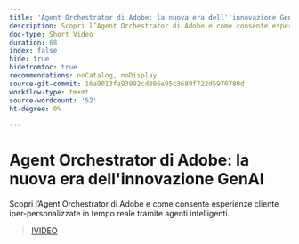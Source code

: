 ```yaml
---
title: 'Agent Orchestrator di Adobe: la nuova era dell''innovazione GenAI'
description: Scopri l’Agent Orchestrator di Adobe e come consente esperienze cliente iper-personalizzate in tempo reale tramite agenti intelligenti.
doc-type: Short Video
duration: 68
index: false
hide: true
hidefromtoc: true
recommendations: noCatalog, noDisplay
source-git-commit: 16a9013fa93992cd896e95c3689f722d5970789d
workflow-type: tm+mt
source-wordcount: '52'
ht-degree: 0%

---
```



# Agent Orchestrator di Adobe: la nuova era dell&#39;innovazione GenAI

Scopri l’Agent Orchestrator di Adobe e come consente esperienze cliente iper-personalizzate in tempo reale tramite agenti intelligenti.

<!-- 62_S653_3442539_67_introducing-adobes-agent-orchestrator-the-next-era-of-genai-innovation -->
>[!VIDEO](https://video.tv.adobe.com/v/3458307/?learn=on&enablevpops=true)
